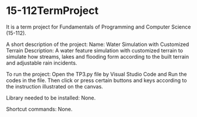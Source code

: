 # 15-112TermProject
It is a term project for Fundamentals of Programming and Computer Science (15-112).

A short description of the project:
Name: Water Simulation with Customized Terrain
Description: A water feature simulation with customized terrain to simulate how streams, lakes and flooding form according to the built terrain and adjustable rain incidents.


To run the project:
Open the TP3.py file by Visual Studio Code and Run the codes in the file. Then click or press certain buttons and keys according to the instruction illustrated on the canvas.


Library needed to be installed:
None.


Shortcut commands:
None.
